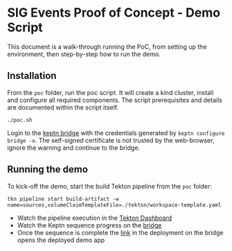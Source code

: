 # SIG Events Proof of Concept - Demo Script

This document is a walk-through running the PoC, from setting up the environment,
then step-by-step how to run the demo.

## Installation

From the `poc` folder, run the poc script.
It will create a kind cluster, install and configure all required components.
The script prerequisites and details are documented within the script itself.

```shell
./poc.sh
```

Login to the [keptn bridge](https://keptn-127.0.0.1.nip.io/bridge/) with the credentials
generated by `keptn configure bridge -o`. The self-signed certificate is not trusted by the
web-browser, ignore the warning and continue to the bridge.

## Running the demo

To kick-off the demo, start the build Tekton pipeline from the `poc` folder:

```shell
tkn pipeline start build-artifact -w name=sources,volumeClaimTemplateFile=./tekton/workspace-template.yaml
```

- Watch the pipeline execution in the [Tekton Dashboard](http://localhost/dashboard)
- Watch the Keptn sequence progress on the [bridge](https://keptn-127.0.0.1.nip.io/bridge/project/cde/sequence)
- Once the sequence is complete the [link](http://localhost/poc/) in the deployment on the bridge opens the deployed demo app